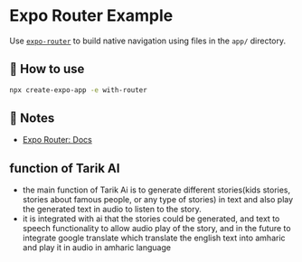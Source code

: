 # Expo Router Example

Use [`expo-router`](https://docs.expo.dev/router/introduction/) to build native navigation using files in the `app/` directory.

## 🚀 How to use

```sh
npx create-expo-app -e with-router
```

## 📝 Notes

- [Expo Router: Docs](https://docs.expo.dev/router/introduction/)

## function of Tarik AI
 - the main function of Tarik Ai is to generate different stories(kids stories, stories about famous people, or any type of stories) in text and also play the generated text in audio to listen to the story. 
 - it is integrated with ai that the stories could be generated, and text to speech functionality to allow audio play of the story, and in the future to integrate google translate which translate the english text into amharic and play it in audio in amharic language
